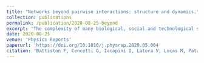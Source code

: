 ```yaml
---
title: "Networks beyond pairwise interactions: structure and dynamics."
collection: publications
permalink: /publication/2020-08-25-beyond
excerpt: 'The complexity of many biological, social and technological systems stems from the richness of the interactions among their units. Over the past decades, a variety of complex systems has been successfully described as networks whose interacting pairs of nodes are connected by links. Yet, from human communications to chemical reactions and ecological systems, interactions can often occur in groups of three or more nodes and cannot be described simply in terms of dyads. Until recently little attention has been devoted to the higher-order architecture of real complex systems. However, a mounting body of evidence is showing that taking the higher-order structure of these systems into account can enhance our modeling capacities and help us understand and predict their dynamical behavior. Here we present a complete overview of the emerging field of networks beyond pairwise interactions. We discuss how to represent higher-order interactions and introduce the different frameworks used to describe higher-order systems, highlighting the links between the existing concepts and representations. We review the measures designed to characterize the structure of these systems and the models proposed to generate synthetic structures, such as random and growing bipartite graphs, hypergraphs and simplicial complexes. We introduce the rapidly growing research on higher-order dynamical systems and dynamical topology, discussing the relations between higher-order interactions and collective behavior. We focus in particular on new emergent phenomena characterizing dynamical processes, such as diffusion, synchronization, spreading, social dynamics and games, when extended beyond pairwise interactions. We conclude with a summary of empirical applications, and an outlook on current modeling and conceptual frontiers.'
date: 2020-08-25
venue: 'Physics Reports'
paperurl: 'https://doi.org/10.1016/j.physrep.2020.05.004'
citation: 'Battiston F, Cencetti G, Iacopini I, Latora V, Lucas M, Patania A, Young J-G and Petri G.  <i>Physics Reports.</i>.  (2020) 874 1-92'
---
```

